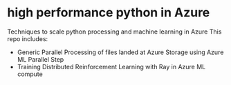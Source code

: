 # high performance python in Azure
Techniques to scale python processing and machine learning in Azure
This repo includes:
- Generic Parallel Processing of files landed at Azure Storage using Azure ML Parallel Step
- Training Distributed Reinforcement Learning with Ray in Azure ML compute 

